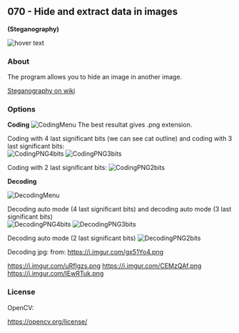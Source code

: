 <h2>070 - Hide and extract data in images</h2>
<b>(Steganography)</b>
<p></p>
<img src="https://img.shields.io/badge/C++-17 | opencv-blue" title="hover text">
<p></p>
<h3>About</h3>
The program allows you to hide an image in another image.
<p><a href="https://en.wikipedia.org/wiki/Steganography">Steganography on wiki</a></p>

<h3>Options</h3>
<b>Coding</b>


<img src="https://i.imgur.com/heDjKZ2.png" alt="CodingMenu" class="center">
The best resultat gives .png extension.

Coding with 4 last significant bits (we can see cat outline) and coding with 3 last significant bits:  
<img src="https://i.imgur.com/Td6Xth8.png" alt="CodingPNG4bits">      <img src="https://i.imgur.com/aWBNIgI.png" alt="CodingPNG3bits">
<p></p>
Coding with 2 last significant bits: 
<img src="https://i.imgur.com/hJABoe8.png" alt="CodingPNG2bits" class="right">


<b>Decoding</b>


<img src="https://i.imgur.com/eils1N7.png" alt="DecodingMenu" class="center">

Decoding auto mode  (4 last significant bits) and decoding auto mode  (3 last significant bits)   
<img src="https://i.imgur.com/rrvsMbn.png" alt="DecodingPNG4bits">  <img src="https://i.imgur.com/JsjqRc7.png" alt="DecodingPNG3bits">
<p></p>
Decoding auto mode  (2 last significant bits) 
<img src="https://i.imgur.com/WGCBd3y.png" alt="DecodingPNG2bits" class="center">

Decoding jpg:
from:
https://i.imgur.com/gx51Yo4.png

https://i.imgur.com/uRflgzs.png
https://i.imgur.com/CEMzQAf.png
https://i.imgur.com/IEwRTuk.png
<h3>License</h3>
OpenCV:
<p><a href="https://opencv.org/license/">https://opencv.org/license/</a></p>

